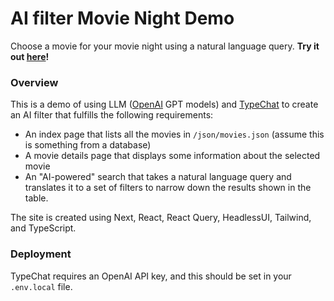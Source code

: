 # AI filter Movie Night Demo

Choose a movie for your movie night using a natural language query. **Try it out [here](https://ai-filter-movie-night.vercel.app/)!**

### Overview

This is a demo of using LLM ([OpenAI](https://openai.com/) GPT models) and [TypeChat](https://microsoft.github.io/TypeChat/) to create an AI filter that fulfills the following requirements:

- An index page that lists all the movies in `/json/movies.json` (assume this is something from a database)
- A movie details page that displays some information about the selected movie
- An "AI-powered" search that takes a natural language query and translates it to a set of filters to narrow down the results shown in the table.

The site is created using Next, React, React Query, HeadlessUI, Tailwind, and TypeScript.

### Deployment
TypeChat requires an OpenAI API key, and this should be set in your `.env.local` file.
